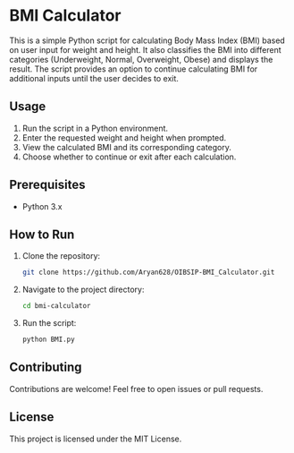 # BMI Calculator

This is a simple Python script for calculating Body Mass Index (BMI) based on user input for weight and height. It also classifies the BMI into different categories (Underweight, Normal, Overweight, Obese) and displays the result. The script provides an option to continue calculating BMI for additional inputs until the user decides to exit.

## Usage

1. Run the script in a Python environment.
2. Enter the requested weight and height when prompted.
3. View the calculated BMI and its corresponding category.
4. Choose whether to continue or exit after each calculation.

## Prerequisites

- Python 3.x

## How to Run

1. Clone the repository:

   ```bash
   git clone https://github.com/Aryan628/OIBSIP-BMI_Calculator.git
   ```

2. Navigate to the project directory:

   ```bash
   cd bmi-calculator
   ```

3. Run the script:

   ```bash
   python BMI.py
   ```

## Contributing

Contributions are welcome! Feel free to open issues or pull requests.

## License

This project is licensed under the MIT License.
